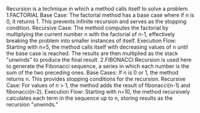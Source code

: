 Recursion is a technique in which a method calls itself to solve a problem.
1.FACTORIAL
Base Case: The factorial method has a base case where if n is 0, it returns 1. This prevents infinite recursion and serves as the stopping condition.
Recursive Case: The method computes the factorial by multiplying the current number n with the factorial of n-1, effectively breaking the problem into smaller instances of itself.
Execution Flow: Starting with n=5, the method calls itself with decreasing values of n until the base case is reached. The results are then multiplied as the stack "unwinds" to produce the final result.
2.FIBONACCI
Recursion is used here to generate the Fibonacci sequence, a series in which each number is the sum of the two preceding ones.
Base Cases: If n is 0 or 1, the method returns n. This provides stopping conditions for the recursion.
Recursive Case: For values of n > 1, the method adds the result of fibonacci(n-1) and fibonacci(n-2).
Execution Flow: Starting with n=10, the method recursively calculates each term in the sequence up to n, storing results as the recursion "unwinds."
